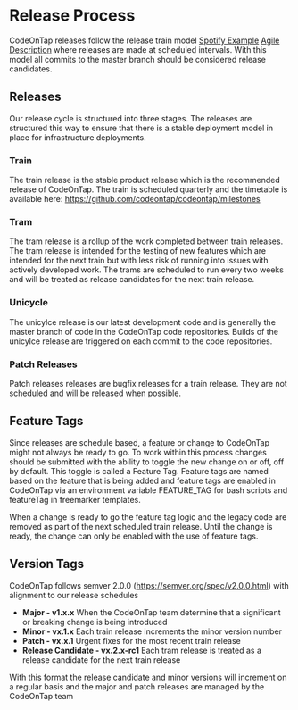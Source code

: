 # Release Process

CodeOnTap releases follow the release train model [Spotify Example](https://labs.spotify.com/2014/03/27/spotify-engineering-culture-part-1/) [Agile Description](https://www.scaledagileframework.com/agile-release-train/) where releases are made at scheduled intervals. With this model all commits to the master branch should be considered release candidates.

## Releases

Our release cycle is structured into three stages. The releases are structured this way to ensure that there is a stable deployment model in place for infrastructure deployments.

### Train

The train release is the stable product release which is the recommended release of CodeOnTap. The train is scheduled quarterly and the timetable is available here: https://github.com/codeontap/codeontap/milestones

### Tram

The tram release is a rollup of the work completed between train releases. The tram release is intended for the testing of new features which are intended for the next train but with less risk of running into issues with actively developed work. The trams are scheduled to run every two weeks and will be treated as release candidates for the next train release.

### Unicycle

The unicylce release is our latest development code and is generally the master branch of code in the CodeOnTap code repositories. Builds of the unicylce release are triggered on each commit to the code repositories.

### Patch Releases

Patch releases releases are bugfix releases for a train release. They are not scheduled and will be released when possible.

## Feature Tags

Since releases are schedule based, a feature or change to CodeOnTap might not always be ready to go. To work within this process changes should be submitted with the ability to toggle the new change on or off, off by default. This toggle is called a Feature Tag. Feature tags are named based on the feature that is being added and feature tags are enabled in CodeOnTap via an environment variable FEATURE_TAG for bash scripts and featureTag in freemarker templates.

When a change is ready to go the feature tag logic and the legacy code are removed as part of the next scheduled train release. Until the change is ready, the change can only be enabled with the use of feature tags.

## Version Tags

CodeOnTap follows semver 2.0.0 (https://semver.org/spec/v2.0.0.html) with alignment to our release schedules

- **Major - v1.x.x** When the CodeOnTap team determine that a significant or breaking change is being introduced
- **Minor - vx.1.x** Each train release increments the minor version number
- **Patch - vx.x.1** Urgent fixes for the most recent train release
- **Release Candidate - vx.2.x-rc1** Each tram release is treated as a release candidate for the next train release

With this format the release candidate and minor versions will increment on a regular basis and the major and patch releases are managed by the CodeOnTap team
